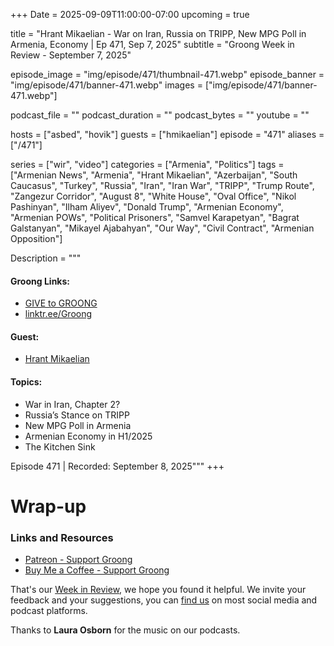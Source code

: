 +++
Date = 2025-09-09T11:00:00-07:00
upcoming = true

title = "Hrant Mikaelian - War on Iran, Russia on TRIPP, New MPG Poll in Armenia, Economy | Ep 471, Sep 7, 2025"
subtitle = "Groong Week in Review - September 7, 2025"

episode_image = "img/episode/471/thumbnail-471.webp"
episode_banner = "img/episode/471/banner-471.webp"
images = ["img/episode/471/banner-471.webp"]

podcast_file     = ""
podcast_duration = ""
podcast_bytes    = ""
youtube = ""

hosts = ["asbed", "hovik"]
guests = ["hmikaelian"]
episode = "471"
aliases = ["/471"]

series = ["wir", "video"]
categories = ["Armenia", "Politics"]
tags = ["Armenian News", "Armenia", "Hrant Mikaelian", "Azerbaijan", "South Caucasus", "Turkey", "Russia", "Iran", "Iran War", "TRIPP", "Trump Route", "Zangezur Corridor", "August 8", "White House", "Oval Office", "Nikol Pashinyan", "Ilham Aliyev", "Donald Trump", "Armenian Economy", "Armenian POWs", "Political Prisoners", "Samvel Karapetyan", "Bagrat Galstanyan", "Mikayel Ajabahyan", "Our Way", "Civil Contract", "Armenian Opposition"]

Description = """

#### Groong Links:
* [GIVE to GROONG](https://podcasts.groong.org/donate)
* [linktr.ee/Groong](https://linktr.ee/groong)

#### Guest:
* [Hrant Mikaelian](https://podcasts.groong.org/guest/hmikaelian)

#### Topics:
* War in Iran, Chapter 2?
* Russia’s Stance on TRIPP
* New MPG Poll in Armenia
* Armenian Economy in H1/2025
* The Kitchen Sink

Episode 471 | Recorded: September 8, 2025"""
+++





# Wrap-up

### **Links and Resources**

* [Patreon - Support Groong](https://www.patreon.com/ann_groong)
* [Buy Me a Coffee - Support Groong](https://www.buymeacoffee.com/groong)

That's our [Week in Review](https://podcasts.groong.org/), we hope you found it helpful. We invite your feedback and your suggestions, you can [find us](https://linktr.ee/groong) on most social media and podcast platforms.

Thanks to __Laura Osborn__ for the music on our podcasts.
